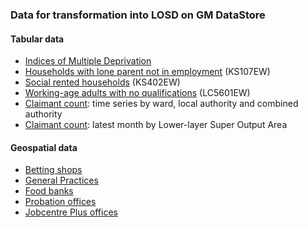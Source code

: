 ### Data for transformation into LOSD on GM DataStore  

#### Tabular data
- [Indices of Multiple Deprivation](https://www.traffordDataLab.io/open_data/imd_2015/IMD_2015_wide.csv)
- [Households with lone parent not in employment](http://www.traffordDataLab.io/projects/opengovintelligence/gmdatastore/data/ks107ew.csv) (KS107EW)
- [Social rented households](http://www.traffordDataLab.io/projects/opengovintelligence/gmdatastore/data/ks402ew.csv) (KS402EW)
- [Working-age adults with no qualifications](http://www.traffordDataLab.io/projects/opengovintelligence/gmdatastore/data/lc5601ew.csv) (LC5601EW)
- [Claimant count](http://www.traffordDataLab.io/projects/opengovintelligence/gmdatastore/data/ucjsa_time_series.csv): time series by ward, local authority and combined authority
- [Claimant count](http://www.traffordDataLab.io/projects/opengovintelligence/gmdatastore/data/ucjsa_lsoa.csv): latest month by Lower-layer Super Output Area

#### Geospatial data
- [Betting shops](http://www.traffordDataLab.io/projects/opengovintelligence/gmdatastore/data/bettingshops_gm.csv)
- [General Practices](https://www.traffordDataLab.io/open_data/general_practice/GM_general_practices.csv)
- [Food banks](https://www.traffordDataLab.io/open_data/food_banks/GM_food_banks.csv)
- [Probation offices](https://www.traffordDataLab.io/open_data/probation/GM_probation_offices.csv)
- [Jobcentre Plus offices](https://www.traffordDataLab.io/open_data/job_centre_plus/jobcentreplus_gm.csv)

